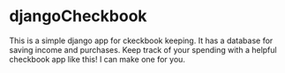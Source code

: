 # djangoCheckbook
This is a simple django app for ckeckbook keeping.
It has a database for saving income and purchases.
Keep track of your spending with a helpful checkbook app like this! I can make one for you.
